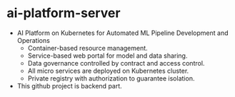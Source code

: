 # ai-platform-server
+ AI Platform on Kubernetes for Automated ML Pipeline Development and Operations
  - Container-based resource management.
  - Service-based web portal for model and data sharing.
  - Data governance controlled by contract and access control. 
  - All micro services are deployed on Kubernetes cluster.
  - Private registry with authorization to guarantee isolation.
+ This github project is backend part.
